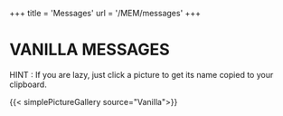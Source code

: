 +++
title = 'Messages'
url = '/MEM/messages'
+++

# VANILLA MESSAGES

HINT : If you are lazy, just click a picture to get its name copied to your clipboard.

{{< simplePictureGallery source="Vanilla">}}